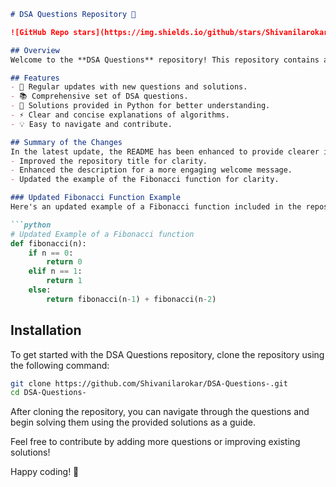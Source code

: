 ```markdown
# DSA Questions Repository 🚀

![GitHub Repo stars](https://img.shields.io/github/stars/Shivanilarokar/DSA-Questions-) ![GitHub forks](https://img.shields.io/github/forks/Shivanilarokar/DSA-Questions-) ![GitHub issues](https://img.shields.io/github/issues/Shivanilarokar/DSA-Questions-)

## Overview
Welcome to the **DSA Questions** repository! This repository contains a collection of Data Structures and Algorithms (DSA) questions along with their solutions.

## Features
- 🚀 Regular updates with new questions and solutions.
- 📚 Comprehensive set of DSA questions.
- 🐍 Solutions provided in Python for better understanding.
- ⚡ Clear and concise explanations of algorithms.
- 💡 Easy to navigate and contribute.

## Summary of the Changes
In the latest update, the README has been enhanced to provide clearer information and better organization:
- Improved the repository title for clarity.
- Enhanced the description for a more engaging welcome message.
- Updated the example of the Fibonacci function for clarity.

### Updated Fibonacci Function Example
Here's an updated example of a Fibonacci function included in the repository:

```python
# Updated Example of a Fibonacci function
def fibonacci(n):
    if n == 0:
        return 0
    elif n == 1:
        return 1
    else:
        return fibonacci(n-1) + fibonacci(n-2)
```

## Installation
To get started with the DSA Questions repository, clone the repository using the following command:

```bash
git clone https://github.com/Shivanilarokar/DSA-Questions-.git
cd DSA-Questions-
```

After cloning the repository, you can navigate through the questions and begin solving them using the provided solutions as a guide.

Feel free to contribute by adding more questions or improving existing solutions!

Happy coding! 🚀
```